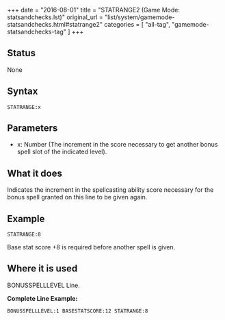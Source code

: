 +++
date = "2016-08-01"
title = "STATRANGE2 (Game Mode: statsandchecks.lst)"
original_url = "list/system/gamemode-statsandchecks.html#statrange2"
categories = [ "all-tag", "gamemode-statsandchecks-tag" ]
+++

## Status

None

## Syntax

`STATRANGE:x`

## Parameters

-   x: Number (The increment in the score necessary to
    get another bonus spell slot of the indicated level).



What it does
------------

Indicates the increment in the spellcasting ability score necessary for
the bonus spell granted on this line to be given again.

Example
-------

`STATRANGE:8`

Base stat score +8 is required before another spell is given.

Where it is used
----------------

BONUSSPELLLEVEL Line.

**Complete Line Example:**

`BONUSSPELLLEVEL:1 BASESTATSCORE:12 STATRANGE:8`

